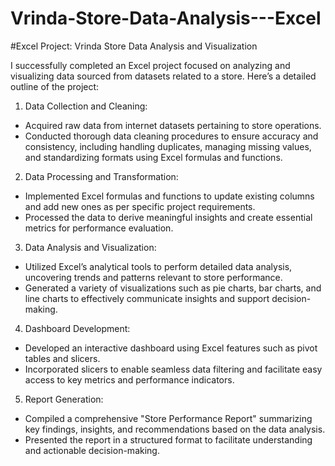 # Vrinda-Store-Data-Analysis---Excel

#Excel Project: Vrinda Store Data Analysis and Visualization

I successfully completed an Excel project focused on analyzing and visualizing data sourced from  datasets related to a store. Here’s a detailed outline of the project:

1. Data Collection and Cleaning:
- Acquired raw data from internet datasets pertaining to store operations.
- Conducted thorough data cleaning procedures to ensure accuracy and consistency, including handling duplicates, managing missing values, and standardizing formats using Excel formulas and functions.

2. Data Processing and Transformation:
- Implemented Excel formulas and functions to update existing columns and add new ones as per specific project requirements.
- Processed the data to derive meaningful insights and create essential metrics for performance evaluation.

3. Data Analysis and Visualization:
- Utilized Excel’s analytical tools to perform detailed data analysis, uncovering trends and patterns relevant to store performance.
- Generated a variety of visualizations such as pie charts, bar charts, and line charts to effectively communicate insights and support decision-making.

4. Dashboard Development:
- Developed an interactive dashboard using Excel features such as pivot tables and slicers.
- Incorporated slicers to enable seamless data filtering and facilitate easy access to key metrics and performance indicators.

5. Report Generation:
- Compiled a comprehensive "Store Performance Report" summarizing key findings, insights, and recommendations based on the data analysis.
- Presented the report in a structured format to facilitate understanding and actionable decision-making.
